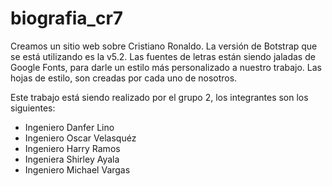 # biografia_cr7
Creamos un sitio web sobre Cristiano Ronaldo.
La versión de Botstrap que se está utilizando es la v5.2.
Las fuentes de letras están siendo jaladas de Google Fonts, para darle un estilo más personalizado a nuestro trabajo.
Las hojas de estilo, son creadas por cada uno de nosotros.

Este trabajo está siendo realizado por el grupo 2, los integrantes son los siguientes:
- Ingeniero Danfer Lino
- Ingeniero Oscar Velasquéz
- Ingeniero Harry Ramos
- Ingeniera Shirley Ayala 
- Ingeniero Michael Vargas
